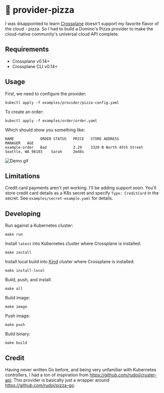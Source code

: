 # 🍕 provider-pizza
I was disappointed to learn [Crossplane](https://crossplane.io) doesn't support my favorite flavor of the cloud - pizza. So I had to build a Domino's Pizza provider to make the cloud-native community's universal cloud API complete.

## Requirements
* Crossplane v0.14+
* Crossplane CLI v0.14+

## Usage
First, we need to configure the provider:
```
kubectl apply -f examples/provider/pizza-config.yaml
```

To create an order:
```
kubectl apply -f examples/order/order.yaml
```
Which should show you something like:
```
NAME            ORDER STATUS   PRICE   STORE ADDRESS                                 MANAGER   AGE
example-order   Bad            3.29    2320 B North 45th Street Seattle, WA 98103    Sarah     2m48s
```

![Demo gif](demo.gif)

## Limitations
Credit card payments aren't yet working. I'll be adding support soon. You'll store credit card details as a K8s secret and specify `Type: CreditCard` in the secret. See `examples/secret-example.yaml` for details.

## Developing

Run against a Kubernetes cluster:

```console
make run
```

Install `latest` into Kubernetes cluster where Crossplane is installed:

```console
make install
```

Install local build into [Kind](https://kind.sigs.k8s.io/docs/user/quick-start/)
cluster where Crossplane is installed:

```console
make install-local
```

Build, push, and install:

```console
make all
```

Build image:

```console
make image
```

Push image:

```console
make push
```

Build binary:

```console
make build
```

## Credit
Having never written Go before, and being very unfamiliar with Kubernetes controllers, I had a ton of inspiration from https://github.com/rudoi/cruster-api. This provider is basically just a wrapper around https://github.com/rudoi/pizza-go.